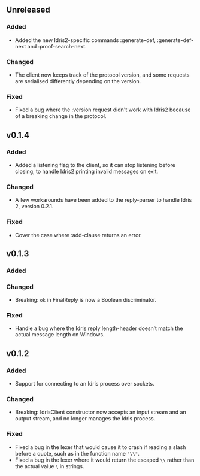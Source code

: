 ## Unreleased
### Added
- Added the new Idris2-specific commands :generate-def, :generate-def-next and :proof-search-next.
### Changed
- The client now keeps track of the protocol version, and some requests are serialised differently depending on the version.
### Fixed
- Fixed a bug where the :version request didn't work with Idris2 because of a breaking change in the protocol.

## v0.1.4
### Added
- Added a listening flag to the client, so it can stop listening before closing, to handle Idris2 printing invalid messages on exit.
### Changed
- A few workarounds have been added to the reply-parser to handle Idris 2, version 0.2.1.
### Fixed
- Cover the case where :add-clause returns an error.

## v0.1.3
### Added
### Changed
- Breaking: `ok` in FinalReply is now a Boolean discriminator.

### Fixed
- Handle a bug where the Idris reply length-header doesn’t match the actual message length on Windows.

## v0.1.2
### Added
- Support for connecting to an Idris process over sockets.

### Changed
- Breaking: IdrisClient constructor now accepts an input stream and an output stream, and no longer manages the Idris process.

### Fixed
- Fixed a bug in the lexer that would cause it to crash if reading a slash before a quote, such as in the function name `"\\"`.
- Fixed a bug in the lexer where it would return the escaped `\\` rather than the actual value `\` in strings.
